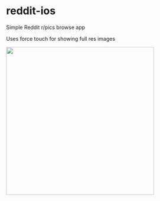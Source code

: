 # reddit-ios
Simple Reddit r/pics browse app

Uses force touch for showing full res images

<img src="/redditpics.gif?raw=true" width="400px">
